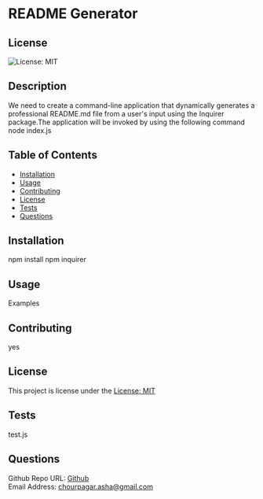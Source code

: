 # README Generator

## License

![License: MIT](https://img.shields.io/badge/License-MIT-yellow.svg)

## Description

We need to create a command-line application that dynamically generates a professional README.md file from a user's input using the Inquirer package.The application will be invoked by using the following command node index.js

## Table of Contents

- [Installation](#installation)
- [Usage](#usage)
- [Contributing](#contributing)
- [License](#license)
- [Tests](#tests)
- [Questions](#questions)

## Installation

npm install npm inquirer

## Usage

Examples

## Contributing

yes

## License

This project is license under the [License: MIT](https://opensource.org/licenses/MIT)

## Tests

test.js

## Questions

Github Repo URL: [Github](https://github.com/ashachakre0906)<br>
Email Address: chourpagar.asha@gmail.com
